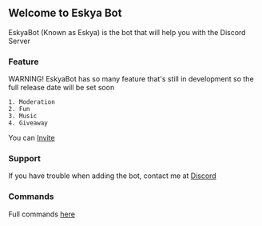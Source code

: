 ## Welcome to Eskya Bot

EskyaBot (Known as Eskya) is the bot that will help you with the Discord Server

### Feature

WARNING! EskyaBot has so many feature that's still in development so the full release date will be set soon

```Feature
1. Moderation
2. Fun
3. Music
4. Giveaway
```
You can [Invite](https://discord.com/api/oauth2/authorize?client_id=1007217350698877040&permissions=8&scope=bot)

### Support

If you have trouble when adding the bot, contact me at [Discord](https://www.youtube.com/watch?v=dQw4w9WgXcQ)
### Commands
Full commands [here](https://www.youtube.com/watch?v=dQw4w9WgXcQ)
